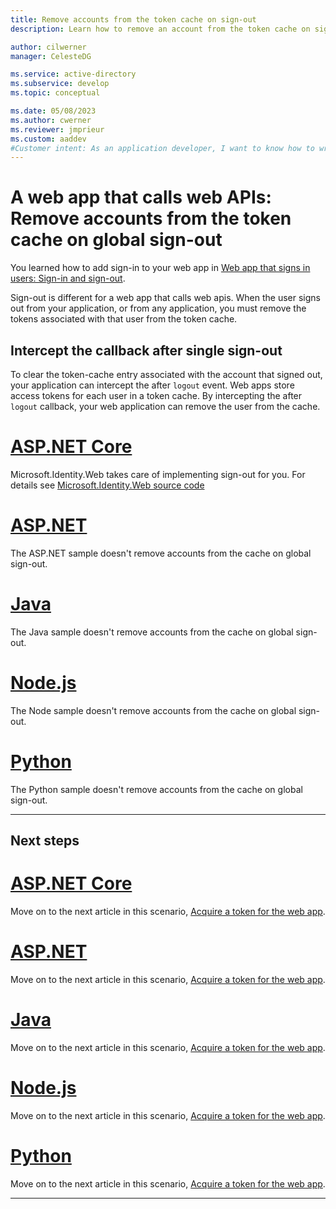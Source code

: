 ```yaml
---
title: Remove accounts from the token cache on sign-out
description: Learn how to remove an account from the token cache on sign-out

author: cilwerner
manager: CelesteDG

ms.service: active-directory
ms.subservice: develop
ms.topic: conceptual

ms.date: 05/08/2023
ms.author: cwerner
ms.reviewer: jmprieur
ms.custom: aaddev 
#Customer intent: As an application developer, I want to know how to write a web app that calls web APIs by using the Microsoft identity platform.
---
```


# A web app that calls web APIs: Remove accounts from the token cache on global sign-out

You learned how to add sign-in to your web app in [Web app that signs in users: Sign-in and sign-out](scenario-web-app-sign-user-sign-in.md).

Sign-out is different for a web app that calls web apis. When the user signs out from your application, or from any application, you must remove the tokens associated with that user from the token cache.

## Intercept the callback after single sign-out

To clear the token-cache entry associated with the account that signed out, your application can intercept the after `logout` event. Web apps store access tokens for each user in a token cache. By intercepting the after `logout` callback,  your web application can remove the user from the cache.

# [ASP.NET Core](#tab/aspnetcore)

Microsoft.Identity.Web takes care of implementing sign-out for you. For details see [Microsoft.Identity.Web source code](https://github.com/AzureAD/microsoft-identity-web/blob/c29f1a7950b940208440bebf0bcb524a7d6bee22/src/Microsoft.Identity.Web/WebAppExtensions/WebAppCallsWebApiAuthenticationBuilderExtensions.cs#L168-L176)

# [ASP.NET](#tab/aspnet)

The ASP.NET sample doesn't remove accounts from the cache on global sign-out.

# [Java](#tab/java)

The Java sample doesn't remove accounts from the cache on global sign-out.

# [Node.js](#tab/nodejs)

The Node sample doesn't remove accounts from the cache on global sign-out.

# [Python](#tab/python)

The Python sample doesn't remove accounts from the cache on global sign-out.

---

## Next steps

# [ASP.NET Core](#tab/aspnetcore)

Move on to the next article in this scenario,
[Acquire a token for the web app](./scenario-web-app-call-api-acquire-token.md?tabs=aspnetcore).

# [ASP.NET](#tab/aspnet)

Move on to the next article in this scenario,
[Acquire a token for the web app](./scenario-web-app-call-api-acquire-token.md?tabs=aspnet).

# [Java](#tab/java)

Move on to the next article in this scenario,
[Acquire a token for the web app](./scenario-web-app-call-api-acquire-token.md?tabs=java).

# [Node.js](#tab/nodejs)

Move on to the next article in this scenario,
[Acquire a token for the web app](./scenario-web-app-call-api-acquire-token.md?tabs=nodejs).

# [Python](#tab/python)

Move on to the next article in this scenario,
[Acquire a token for the web app](./scenario-web-app-call-api-acquire-token.md?tabs=python).

---